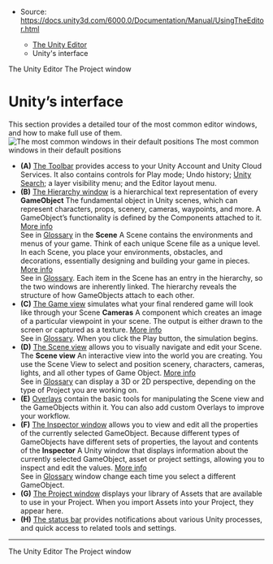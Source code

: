 * Source: https://docs.unity3d.com/6000.0/Documentation/Manual/UsingTheEditor.html

  * [The Unity Editor](https://docs.unity3d.com/6000.0/Documentation/Manual/unity-editor.html)
  * Unity's interface


[](https://docs.unity3d.com/6000.0/Documentation/Manual/unity-editor.html)
The Unity Editor
[](https://docs.unity3d.com/6000.0/Documentation/Manual/ProjectView.html)
The Project window
# Unity’s interface
This section provides a detailed tour of the most common editor windows, and how to make full use of them.
![The most common windows in their default positions](https://docs.unity3d.com/6000.0/Documentation/uploads/Main/using-editor-window.png) The most common windows in their default positions
  * **(A)** [The Toolbar](https://docs.unity3d.com/6000.0/Documentation/Manual/Toolbar.html) provides access to your Unity Account and Unity Cloud Services. It also contains controls for Play mode; Undo history; [Unity Search](https://docs.unity3d.com/6000.0/Documentation/Manual/search-overview.html); a layer visibility menu; and the Editor layout menu.
  * **(B)** [The Hierarchy window](https://docs.unity3d.com/6000.0/Documentation/Manual/Hierarchy.html) is a hierarchical text representation of every **GameObject** The fundamental object in Unity scenes, which can represent characters, props, scenery, cameras, waypoints, and more. A GameObject’s functionality is defined by the Components attached to it. [More info](https://docs.unity3d.com/6000.0/Documentation/Manual/class-GameObject.html)  
See in [Glossary](https://docs.unity3d.com/6000.0/Documentation/Manual/Glossary.html#GameObject) in the **Scene** A Scene contains the environments and menus of your game. Think of each unique Scene file as a unique level. In each Scene, you place your environments, obstacles, and decorations, essentially designing and building your game in pieces. [More info](https://docs.unity3d.com/6000.0/Documentation/Manual/CreatingScenes.html)  
See in [Glossary](https://docs.unity3d.com/6000.0/Documentation/Manual/Glossary.html#Scene). Each item in the Scene has an entry in the hierarchy, so the two windows are inherently linked. The hierarchy reveals the structure of how GameObjects attach to each other.
  * **(C)** [The Game view](https://docs.unity3d.com/6000.0/Documentation/Manual/GameView.html) simulates what your final rendered game will look like through your Scene **Cameras** A component which creates an image of a particular viewpoint in your scene. The output is either drawn to the screen or captured as a texture. [More info](https://docs.unity3d.com/6000.0/Documentation/Manual/CamerasOverview.html)  
See in [Glossary](https://docs.unity3d.com/6000.0/Documentation/Manual/Glossary.html#Camera). When you click the Play button, the simulation begins.
  * **(D)** [The Scene view](https://docs.unity3d.com/6000.0/Documentation/Manual/UsingTheSceneView.html) allows you to visually navigate and edit your Scene. The **Scene view** An interactive view into the world you are creating. You use the Scene View to select and position scenery, characters, cameras, lights, and all other types of Game Object. [More info](https://docs.unity3d.com/6000.0/Documentation/Manual/UsingTheSceneView.html)  
See in [Glossary](https://docs.unity3d.com/6000.0/Documentation/Manual/Glossary.html#SceneView) can display a 3D or 2D perspective, depending on the type of Project you are working on.
  * **(E)** [Overlays](https://docs.unity3d.com/6000.0/Documentation/Manual/overlays.html) contain the basic tools for manipulating the Scene view and the GameObjects within it. You can also add custom Overlays to improve your workflow.
  * **(F)** [The Inspector window](https://docs.unity3d.com/6000.0/Documentation/Manual/UsingTheInspector.html) allows you to view and edit all the properties of the currently selected GameObject. Because different types of GameObjects have different sets of properties, the layout and contents of the **Inspector** A Unity window that displays information about the currently selected GameObject, asset or project settings, allowing you to inspect and edit the values. [More info](https://docs.unity3d.com/6000.0/Documentation/Manual/UsingTheInspector.html)  
See in [Glossary](https://docs.unity3d.com/6000.0/Documentation/Manual/Glossary.html#Inspector) window change each time you select a different GameObject.
  * **(G)** [The Project window](https://docs.unity3d.com/6000.0/Documentation/Manual/ProjectView.html) displays your library of Assets that are available to use in your Project. When you import Assets into your Project, they appear here.
  * **(H)** [The status bar](https://docs.unity3d.com/6000.0/Documentation/Manual/StatusBar.html) provides notifications about various Unity processes, and quick access to related tools and settings.


* * *
[](https://docs.unity3d.com/6000.0/Documentation/Manual/unity-editor.html)
The Unity Editor
[](https://docs.unity3d.com/6000.0/Documentation/Manual/ProjectView.html)
The Project window
